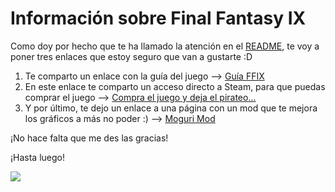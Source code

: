 # Información sobre <strong>Final Fantasy IX</strong>

Como doy por hecho que te ha llamado la atención en el [README](README.md),
te voy a poner tres enlaces que estoy seguro que van a gustarte :D

1. Te comparto un enlace con la guía del juego --> [Guía FFIX](https://www.eliteguias.com/guias/f/ff9/final-fantasy-ix.php)  
2. En este enlace te comparto un acceso directo a Steam, para que puedas comprar el juego --> [Compra el juego y deja el pirateo...](https://store.steampowered.com/agecheck/app/377840/?l=spanish)
3. Y por último, te dejo un enlace a una página con un mod que te mejora los gráficos a más no poder :) --> [Moguri Mod](https://sites.google.com/view/moguri-mod/home)

¡No hace falta que me des las gracias!

¡Hasta luego!

<img src= "https://encrypted-tbn0.gstatic.com/images?q=tbn:ANd9GcQ4Q_-ZImBlHXcT8K2aW6mDGmDqDU6aMpY5nA&usqp=CAU" witdh= "800">
